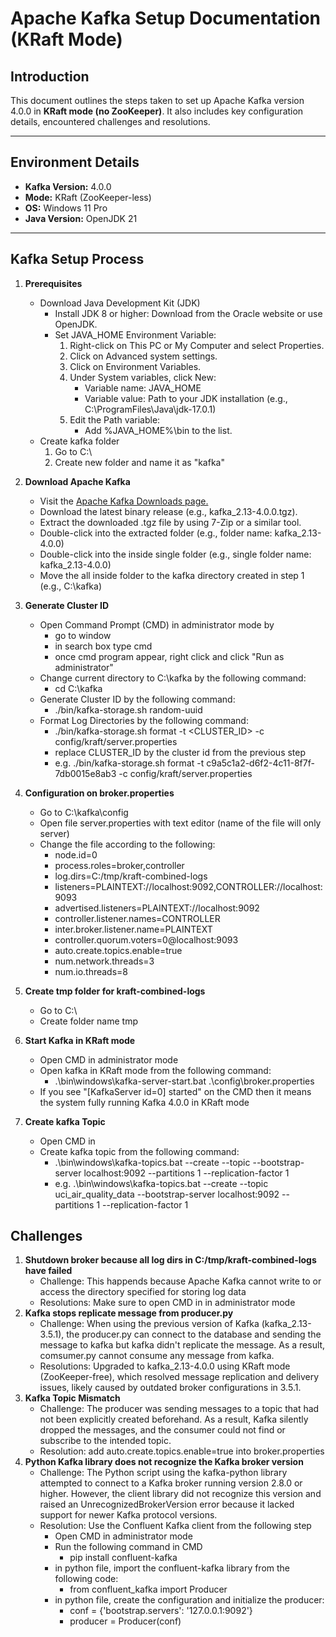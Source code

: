 # Apache Kafka Setup Documentation (KRaft Mode)

## Introduction

This document outlines the steps taken to set up Apache Kafka version 4.0.0 in **KRaft mode (no ZooKeeper)**. It also includes key configuration details, encountered challenges and resolutions.

---

## Environment Details

- **Kafka Version:** 4.0.0
- **Mode:** KRaft (ZooKeeper-less)
- **OS:** Windows 11 Pro
- **Java Version:** OpenJDK 21

---

## Kafka Setup Process

1. **Prerequisites**
    - Download Java Development Kit (JDK)
        - Install JDK 8 or higher: Download from the Oracle website or use OpenJDK.
        - Set JAVA_HOME Environment Variable:
            1. Right-click on This PC or My Computer and select Properties.
            2. Click on Advanced system settings.
            3. Click on Environment Variables.
            4. Under System variables, click New:
                - Variable name: JAVA_HOME
                - Variable value: Path to your JDK installation (e.g., C:\ProgramFiles\Java\jdk-17.0.1)
            5. Edit the Path variable:
                - Add %JAVA_HOME%\bin to the list.
    - Create kafka folder
        1. Go to C:\
        2. Create new folder and name it as "kafka"

2. **Download Apache Kafka**
    - Visit the [Apache Kafka Downloads page.](https://link-url-here.org)
    - Download the latest binary release (e.g., kafka_2.13-4.0.0.tgz).
    - Extract the downloaded .tgz file by using 7-Zip or a similar tool.
    - Double-click into the extracted folder (e.g., folder name: kafka_2.13-4.0.0)
    - Double-click into the inside single folder (e.g., single folder name: kafka_2.13-4.0.0)
    - Move the all inside folder to the kafka directory created in step 1 (e.g., C:\kafka)

3. **Generate Cluster ID**
    - Open Command Prompt (CMD) in administrator mode by 
        - go to window
        - in search box type cmd
        - once cmd program appear, right click and click "Run as administrator"
    - Change current directory to C:\kafka by the following command:
        - cd C:\kafka
    - Generate Cluster ID by the following command:
        - ./bin/kafka-storage.sh random-uuid
    - Format Log Directories by the following command:
        - ./bin/kafka-storage.sh format -t <CLUSTER_ID> -c config/kraft/server.properties
        - replace CLUSTER_ID by the cluster id from the previous step 
        - e.g. ./bin/kafka-storage.sh format -t c9a5c1a2-d6f2-4c11-8f7f-7db0015e8ab3 -c config/kraft/server.properties

4. **Configuration on broker.properties**
    - Go to C:\kafka\config
    - Open file server.properties with text editor (name of the file will only server)
    - Change the file according to the following:
        - node.id=0
        - process.roles=broker,controller
        - log.dirs=C:/tmp/kraft-combined-logs
        - listeners=PLAINTEXT://localhost:9092,CONTROLLER://localhost:9093
        - advertised.listeners=PLAINTEXT://localhost:9092
        - controller.listener.names=CONTROLLER
        - inter.broker.listener.name=PLAINTEXT
        - controller.quorum.voters=0@localhost:9093
        - auto.create.topics.enable=true
        - num.network.threads=3
        - num.io.threads=8

5. **Create tmp folder for kraft-combined-logs**
    - Go to C:\
    - Create folder name tmp 

6. **Start Kafka in KRaft mode**
    - Open CMD in administrator mode
    - Open kafka in KRaft mode from the following command:
        - .\bin\windows\kafka-server-start.bat .\config\broker.properties
    - If you see "[KafkaServer id=0] started" on the CMD then it means the system fully running Kafka 4.0.0 in KRaft mode

7. **Create kafka Topic**
    - Open CMD in 
    - Create kafka topic from the following command:
        - .\bin\windows\kafka-topics.bat --create --topic <TopicName> --bootstrap-server localhost:9092 --partitions 1 --replication-factor 1
        - e.g. .\bin\windows\kafka-topics.bat --create --topic uci_air_quality_data --bootstrap-server localhost:9092 --partitions 1 --replication-factor 1
## Challenges

1. **Shutdown broker because all log dirs in C:/tmp/kraft-combined-logs have failed**
    - Challenge: This happends because Apache Kafka cannot write to or access the directory specified for storing log data
    - Resolutions: Make sure to open CMD in in administrator mode
2. **Kafka stops replicate message from producer.py**
    - Challenge: When using the previous version of Kafka (kafka_2.13-3.5.1), the producer.py can connect to the database and sending the message to kafka but kafka didn't replicate the message. As a result, comsumer.py cannot consume any message from kafka.
    - Resolutions: Upgraded to kafka_2.13-4.0.0 using KRaft mode (ZooKeeper-free), which resolved message replication and delivery issues, likely caused by outdated broker configurations in 3.5.1.
3. **Kafka Topic Mismatch**
    - Challenge: The producer was sending messages to a topic that had not been explicitly created beforehand. As a result, Kafka silently dropped the messages, and the consumer could not find or subscribe to the intended topic.
    - Resolution: add auto.create.topics.enable=true into broker.properties
4. **Python Kafka library does not recognize the Kafka broker version**
    - Challenge: The Python script using the kafka-python library attempted to connect to a Kafka broker running version 2.8.0 or higher. However, the client library did not recognize this version and raised an UnrecognizedBrokerVersion error because it lacked support for newer Kafka protocol versions.
    - Resolution: Use the Confluent Kafka client from the following step
        - Open CMD in administrator mode
        - Run the following command in CMD
            - pip install confluent-kafka 
        - in python file, import the confluent-kafka library from the following code:
            - from confluent_kafka import Producer
        - in python file, create the configuration and initialize the producer:
            - conf = {'bootstrap.servers': '127.0.0.1:9092'}
            - producer = Producer(conf)